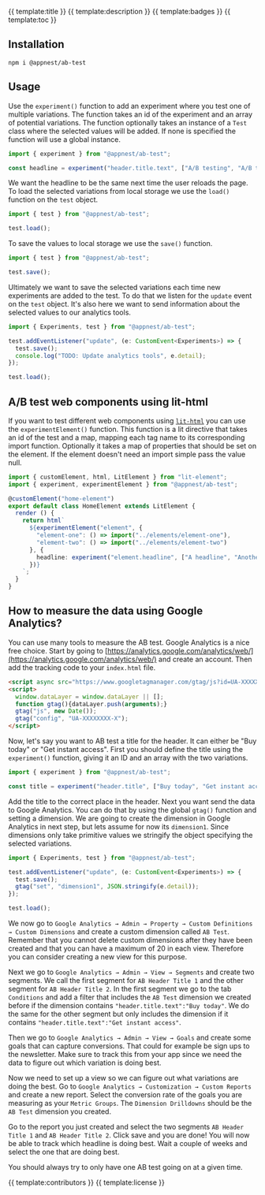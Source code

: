 {{ template:title }}
{{ template:description }}
{{ template:badges }}
{{ template:toc }}

## Installation

```node
npm i @appnest/ab-test
```

## Usage

Use the `experiment()` function to add an experiment where you test one of multiple variations. The function takes an id of the experiment and an array of potential variations. The function optionally takes an instance of a `Test` class where the selected values will be added. If none is specified the function will use a global instance.

```typescript
import { experiment } from "@appnest/ab-test";

const headline = experiment("header.title.text", ["A/B testing", "A/B testing made simple", "Everyone should A/B test"]);
```

We want the headline to be the same next time the user reloads the page. To load the selected variations from local storage we use the `load()` function on the `test` object.

```typescript
import { test } from "@appnest/ab-test";

test.load();
```

To save the values to local storage we use the `save()` function.

```typescript
import { test } from "@appnest/ab-test";

test.save();
```

Ultimately we want to save the selected variations each time new experiments are added to the test. To do that we listen for the `update` event on the `test` object. It's also here we want to send information about the selected values to our analytics tools.

```typescript
import { Experiments, test } from "@appnest/ab-test";

test.addEventListener("update", (e: CustomEvent<Experiments>) => {
  test.save();
  console.log("TODO: Update analytics tools", e.detail);
});

test.load();
```

## A/B test web components using lit-html

If you want to test different web components using [`lit-html`](https://github.com/Polymer/lit-html) you can use the `experimentElement()` function. This function is a lit directive that takes an id of the test and a map, mapping each tag name to its corresponding import function. Optionally it takes a map of properties that should be set on the element. If the element doesn't need an import simple pass the value null.

```typescript
import { customElement, html, LitElement } from "lit-element";
import { experiment, experimentElement } from "@appnest/ab-test";

@customElement("home-element")
export default class HomeElement extends LitElement {
  render () {
    return html`
      ${experimentElement("element", {
        "element-one": () => import("../elements/element-one"),
        "element-two": () => import("../elements/element-two")
      }, {
        headline: experiment("element.headline", ["A headline", "Another headline"])
      })}
    `;
  }
}
```

## How to measure the data using Google Analytics?

You can use many tools to measure the AB test. Google Analytics is a nice free choice. Start by going to [https://analytics.google.com/analytics/web/](https://analytics.google.com/analytics/web/) and create an account. Then add the tracking code to your `index.html` file.

```html
<script async src="https://www.googletagmanager.com/gtag/js?id=UA-XXXXXXXX-X"></script>
<script>
  window.dataLayer = window.dataLayer || [];
  function gtag(){dataLayer.push(arguments);}
  gtag("js", new Date());
  gtag("config", "UA-XXXXXXXX-X");
</script>
```

Now, let's say you want to AB test a title for the header. It can either be "Buy today" or "Get instant access". First you should define the title using the `experiment()` function, giving it an ID and an array with the two variations.

```typescript
import { experiment } from "@appnest/ab-test";

const title = experiment("header.title", ["Buy today", "Get instant access"]);
```

Add the title to the correct place in the header. Next you want send the data to Google Analytics. You can do that by using the global `gtag()` function and setting a dimension. We are going to create the dimension in Google Analytics in next step, but lets assume for now its `dimension1`. Since dimensions only take primitive values we stringify the object specifying the selected variations.

```typescript
import { Experiments, test } from "@appnest/ab-test";

test.addEventListener("update", (e: CustomEvent<Experiments>) => {
  test.save();
  gtag("set", "dimension1", JSON.stringify(e.detail));
});

test.load();
```

We now go to `Google Analytics → Admin → Property → Custom Definitions → Custom Dimensions` and create a custom dimension called `AB Test`. Remember that you cannot delete custom dimensions after they have been created and that you can have a maximum of 20 in each view. Therefore you can consider creating a new view for this purpose.

Next we go to `Google Analytics → Admin → View → Segments` and create two segments. We call the first segment for `AB Header Title 1` and the other segment for `AB Header Title 2`. In the first segment we go to the tab `Conditions` and add a filter that includes the `AB Test` dimension we created before if the dimension contains `"header.title.text":"Buy today"`. We do the same for the other segment but only includes the dimension if it contains `"header.title.text":"Get instant access"`.

Then we go to `Google Analytics → Admin → View → Goals` and create some goals that can capture conversions. That could for example be sign ups to the newsletter. Make sure to track this from your app since we need the data to figure out which variation is doing best.

Now we need to set up a view so we can figure out what variations are doing the best. Go to `Google Analytics → Customization → Custom Reports` and create a new report. Select the conversion rate of the goals you are measuring as your `Metric Groups`. The `Dimension Drilldowns` should be the `AB Test` dimension you created.

Go to the report you just created and select the two segments `AB Header Title 1` and `AB Header Title 2`. Click save and you are done! You will now be able to track which headline is doing best. Wait a couple of weeks and select the one that are doing best.

You should always try to only have one AB test going on at a given time.

{{ template:contributors }}
{{ template:license }}
